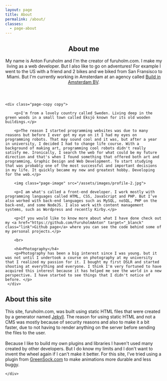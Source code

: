 ```yaml
---
layout: page
title: About
permalink: /about/
classes: 
  - page-about
---
```


<div class="">

  <header class="sectionHeader">
    <span class="sectionHeader_line"></span>
    <h2 class="sectionHeader_heading">
      About me
    </h2>
    <p class="sectionHeader_text">My name is Anton Furuholm and I'm the creator of furuholm.com. I make my living as a web developer. But I also like to go on adventures! For example I went to the US with a friend and 2 bikes and we biked from San Fransisco to Miami. But I'm currently working in Amsterdam at an agency called <a href="http://www.buildinamsterdam.com/" target="_blank" class="link">Build in Amsterdam BV</a>.</p>
  </header>
    
  <article class="page-article">
    
    <div class="page-copy copy">

        <p>I'm from a lovely country called Sweden. Living deep in the green woods in a small town called Eksjö known for its old wooden buildings.</p>

        <p>The reason I started programming websites was due to many reasons but before I ever got my eye on it I had my eyes on programming robots. That may sound cool and it was, but after a year in university, I decided I had to change life course. With a background of making art, programming cool robots didn't really satisfy me. Ironically, I search the web for what could be my future direction and that's when I found something that offered both art and programming, Graphic Design and Web Development. To start studying that was probably one of the most successful and important decisions in my life. It quickly became my new and greatest hobby. Developing for the web.</p>

        <img class="page-image" src="/assets/images/profile-2.jpg">

        <p>I am what's called a front-end developer. I work mostly with programming languages called HTML, CSS, JavaScript and PHP. But I’ve also worked with back-end languages such as MySQL, noSQL, PHP on the back-end, and some NodeJS. I also work with content management systems, such as Wordpress and recently Kirby.</p>

        <p>If you would like to know more about what I have done check out my <a href="https://github.com/FuruholmAnton" target="_blanck" class="link">Github page</a> where you can see the code behind some of my personal projects.</p>

        <br>

        <h4>Photography</h4>
        <p>Photography has been a big interest since I was young. but it was not until I undertook a course on photography at my university that I realized my passion for it. I bought my first DSLR and started shooting at everything and everyone. I think I'm very fortuned to have acquired this interest because it has helped me see the world in a new perspective. I have started to see things that I didn't notice of before. </p>
     </div>
  </article>

  <article class="page-article">
    <h1 class="page-heading">About this site</h1>
    <div class="page-border"></div>
    <div class="page-copy copy">
        <p>This site, furuholm.com, was built using static HTML files that were created by a generator named <a href="https://jekyllrb.com/" class="link" target="_blanck">Jekyll</a>. The reason for using static HTML and not a CMS was mostly because of security reasons and also to make it a bit faster, due to not having to render anything on the server before sending the files to the user.
        <br>
        <br>
        Because I like to build my own plugins and libraries I haven't used many created by other developers. But I do know my limits and I don't want to invent the wheel again if I can't make it better. For this site, I’ve tried using a plugin from <a href="http://greensock.com/ScrollToPlugin" class="link" target="_blanck">GreenSock.com</a> to make animations more durable and less buggy.
        </p>
        
    </div>
  </article>
    
</div>
